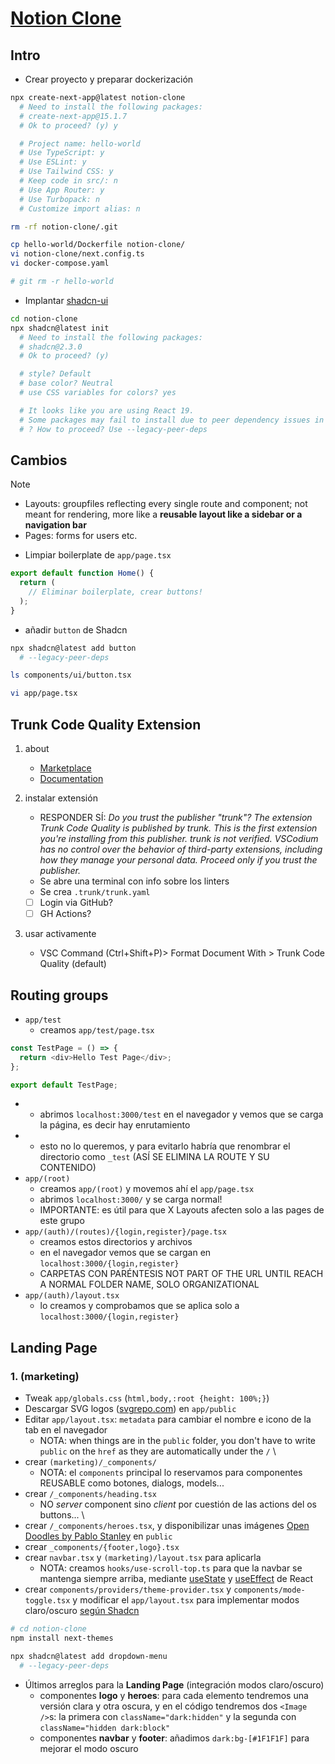# [Notion Clone](https://www.youtube.com/watch?v=0OaDyjB9Ib8)


## Intro

- Crear proyecto y preparar dockerización

```bash
npx create-next-app@latest notion-clone
  # Need to install the following packages:
  # create-next-app@15.1.7
  # Ok to proceed? (y) y

  # Project name: hello-world
  # Use TypeScript: y
  # Use ESLint: y
  # Use Tailwind CSS: y
  # Keep code in src/: n
  # Use App Router: y
  # Use Turbopack: n
  # Customize import alias: n

rm -rf notion-clone/.git

cp hello-world/Dockerfile notion-clone/
vi notion-clone/next.config.ts
vi docker-compose.yaml

# git rm -r hello-world
```

- Implantar [shadcn-ui](https://ui.shadcn.com/)

```sh
cd notion-clone
npx shadcn@latest init
  # Need to install the following packages:
  # shadcn@2.3.0
  # Ok to proceed? (y)

  # style? Default
  # base color? Neutral
  # use CSS variables for colors? yes

  # It looks like you are using React 19.
  # Some packages may fail to install due to peer dependency issues in npm (see https://ui.shadcn.com/react-19).
  # ? How to proceed? Use --legacy-peer-deps
```


## Cambios

> [!NOTE]
> - Layouts: groupfiles reflecting every single route and component; not meant for rendering, more like a **reusable layout like a sidebar or a navigation bar**
> - Pages: forms for users etc.

<!-- - `app/layout.tsx`: -->

- Limpiar boilerplate de `app/page.tsx`

```ts
export default function Home() {
  return (
    // Eliminar boilerplate, crear buttons!
  );
}
```

- añadir `button` de Shadcn

```sh
npx shadcn@latest add button
  # --legacy-peer-deps

ls components/ui/button.tsx

vi app/page.tsx
```

## Trunk Code Quality Extension

1. about
   - [Marketplace](https://marketplace.visualstudio.com/items?itemName=Trunk.io)
   - [Documentation](https://docs.trunk.io/code-quality/ide-integration/vscode)

2. instalar extensión
   - RESPONDER SÍ: *Do you trust the publisher "trunk"? The extension Trunk Code Quality is published by trunk. This is the first extension you're installing from this publisher. trunk is not verified. VSCodium has no control over the behavior of third-party extensions, including how they manage your personal data. Proceed only if you trust the publisher.*
   - Se abre una terminal con info sobre los linters
   - Se crea `.trunk/trunk.yaml`
   - [ ] Login via GitHub?
   - [ ] GH Actions?

3. usar activamente
   - VSC Command (Ctrl+Shift+P)> Format Document With > Trunk Code Quality (default)


## Routing groups

- `app/test`
  - creamos `app/test/page.tsx`

```ts
const TestPage = () => {
  return <div>Hello Test Page</div>;
};

export default TestPage;
```

- - abrimos `localhost:3000/test` en el navegador y vemos que se carga la página, es decir hay enrutamiento
- - esto no lo queremos, y para evitarlo habría que renombrar el directorio como `_test` (ASÍ SE ELIMINA LA ROUTE Y SU CONTENIDO)
- `app/(root)`
  - creamos `app/(root)` y movemos ahí el `app/page.tsx`
  - abrimos `localhost:3000/` y se carga normal!
  - IMPORTANTE: es útil para que X Layouts afecten solo a las pages de este grupo
- `app/(auth)/(routes)/{login,register}/page.tsx`
  - creamos estos directorios y archivos
  - en el navegador vemos que se cargan en `localhost:3000/{login,register}`
  - CARPETAS CON PARÉNTESIS NOT PART OF THE URL UNTIL REACH A NORMAL FOLDER NAME, SOLO ORGANIZATIONAL
- `app/(auth)/layout.tsx`
  - lo creamos y comprobamos que se aplica solo a `localhost:3000/{login,register}`

## Landing Page

### 1. (marketing)

- Tweak `app/globals.css` (`html,body,:root {height: 100%;}`)
- Descargar SVG logos ([svgrepo.com](https://www.svgrepo.com/svg/396901/letter-j)) en `app/public`
- Editar `app/layout.tsx`: `metadata` para cambiar el nombre e icono de la tab en el navegador
  - NOTA: when things are in the `public` folder, you don't have to write `public` on the `href` as they are automatically under the `/`
\
- crear `(marketing)/_components/`
  - NOTA: el `components` principal lo reservamos para componentes REUSABLE como botones, dialogs, models...
- crear `/_components/heading.tsx`
  - NO *server* component sino *client* por cuestión de las actions del os buttons...
\
- crear `/_components/heroes.tsx`, y disponibilizar unas imágenes [Open Doodles by Pablo Stanley](https://blush.design/collections/L9oIBvB7R7IjzZWxOfIu/open-doodles/doodles-reflecting/lFDp6aPiG?bg=f9f5f6) en `public`
- crear `_components/{footer,logo}.tsx`
- crear `navbar.tsx` y `(marketing)/layout.tsx` para aplicarla
  - NOTA: creamos `hooks/use-scroll-top.ts` para que la navbar se mantenga siempre arriba, mediante [useState](https://react.dev/reference/react/useState) y [useEffect](https://react.dev/reference/react/useEffect) de React
- crear `components/providers/theme-provider.tsx` y `components/mode-toggle.tsx` y modificar el `app/layout.tsx` para implementar modos claro/oscuro [según Shadcn](https://ui.shadcn.com/docs/dark-mode)

```sh
# cd notion-clone
npm install next-themes

npx shadcn@latest add dropdown-menu
  # --legacy-peer-deps
```
- Últimos arreglos para la **Landing Page** (integración modos claro/oscuro)
  - componentes **logo** y **heroes**: para cada elemento tendremos una versión clara y otra oscura, y en el código tendremos dos `<Image />`s: la primera con `className="dark:hidden"` y la segunda con `className="hidden dark:block"`
  - componentes **navbar** y **footer**: añadimos `dark:bg-[#1F1F1F]` para mejorar el modo oscuro



